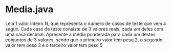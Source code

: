 # Media.java

Leia 1 valor inteiro N, que representa o número de casos de teste que vem a seguir. Cada caso de teste consiste 
de 3 valores reais, cada um deles com uma casa decimal. Apresente a média ponderada para cada um destes 
conjuntos de 3 valores, sendo que o primeiro valor tem peso 2, o segundo valor tem peso 3 e o terceiro valor tem 
peso 5
